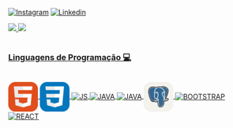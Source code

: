 <div>
 
[![Instagram](https://img.shields.io/badge/Instagram-E4405F?style=for-the-badge&logo=instagram&logoColor=white)](https://www.instagram.com/jgfilomeno/)
[![Linkedin](https://img.shields.io/badge/LinkedIn-0077B5?style=for-the-badge&logo=linkedin&logoColor=white)](https://www.linkedin.com/in/jo%C3%A3o-gabriel-filomeno-wiese-6b66a3294/?trk=opento_sprofile_details)
 
</div>

<div style="display:flex;" aling="center">
 
   <a href="https://github-readme-stats.vercel.app/api?username=Filomen0s&show_icons=true&theme=transparent">
  <img height="150" src="https://github-readme-stats.vercel.app/api?username=Filomen0s&show_icons=true&theme=tokyonight&include_all_commits=true&count_private=true"/>
  <img height="150" src="https://github-readme-stats.vercel.app/api/top-langs/?username=Filomen0s&layout=compact&langs_count=8&theme=tokyonight"/>
    
</div>

<h1></h1>
<div>
  <h3>
    Linguagens de Programação 💻
  </h3>
  <br>
 
 <img height="60" align="center" alt="HTML" src="https://raw.githubusercontent.com/tandpfun/skill-icons/65dea6c4eaca7da319e552c09f4cf5a9a8dab2c8/icons/HTML.svg">
 <img height="60" align="center" alt="CSS3" src="https://raw.githubusercontent.com/tandpfun/skill-icons/65dea6c4eaca7da319e552c09f4cf5a9a8dab2c8/icons/CSS.svg">
 <img height="60" align="center" alt="JS" src="https://raw.githubusercontent.com/jmnote/z-icons/5dca329190fa53931f4cdab984acc668e149d3e5/svg/javascript.svg">
 <img height="80" align="center" alt="JAVA" src="https://raw.githubusercontent.com/jmnote/z-icons/5dca329190fa53931f4cdab984acc668e149d3e5/svg/java.svg">
 <img height="80" align="center" alt="JAVA" src="https://raw.githubusercontent.com/jmnote/z-icons/master/svg/cpp.svg">
 <img height="60" align="center" alt="POSTGRESQL" src="https://raw.githubusercontent.com/tandpfun/skill-icons/65dea6c4eaca7da319e552c09f4cf5a9a8dab2c8/icons/PostgreSQL-Light.svg">
 <img height="80" align="center" alt="BOOTSTRAP" src="https://cdn.jsdelivr.net/gh/devicons/devicon/icons/bootstrap/bootstrap-original.svg"/>
 <img height="60" align="center" alt="REACT" src="https://cdn.jsdelivr.net/gh/devicons/devicon/icons/react/react-original.svg"/>
 
</div>

<h1></h1>
